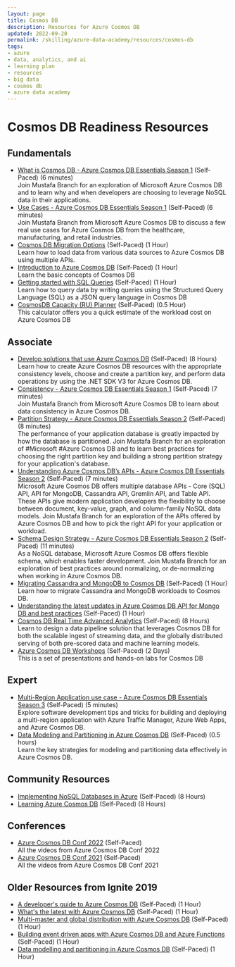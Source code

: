 ```yaml
---
layout: page
title: Cosmos DB
description: Resources for Azure Cosmos DB
updated: 2022-09-20
permalink: /skilling/azure-data-academy/resources/cosmos-db
tags: 
- azure
- data, analytics, and ai
- learning plan
- resources
- big data
- cosmos db
- azure data academy
---
```


# Cosmos DB Readiness Resources

## Fundamentals

* [What is Cosmos DB - Azure Cosmos DB Essentials Season 1](https://youtu.be/Jvgh64rvdXU) (Self-Paced) (6 minutes) <br>Join Mustafa Branch for an exploration of Microsoft Azure Cosmos DB and to learn why and when developers are choosing to leverage NoSQL data in their applications. 
* [Use Cases - Azure Cosmos DB Essentials Season 1](https://youtu.be/agvfpoVOPW0) (Self-Paced) (6 minutes) <br>Join Mustafa Branch from Microsoft Azure Cosmos DB to discuss a few real use cases for Azure Cosmos DB from the healthcare, manufacturing, and retail industries. 
* [Cosmos DB Migration Options](https://docs.microsoft.com/en-us/azure/cosmos-db/cosmosdb-migrationchoices) (Self-Paced) (1 Hour) <br>Learn how to load data from various data sources to Azure Cosmos DB using multiple APIs.
* [Introduction to Azure Cosmos DB](https://docs.microsoft.com/en-us/azure/cosmos-db/introduction) (Self-Paced) (1 Hour)<br> Learn the basic concepts of Cosmos DB 
* [Getting started with SQL Queries](https://learn.microsoft.com/en-us/azure/cosmos-db/sql/sql-query-getting-started) (Self-Paced) (1 Hour)<br> Learn how to query data by writing queries using the Structured Query Language (SQL) as a JSON query language in Cosmos DB
* [CosmosDB Capacity (RU) Planner](https://cosmos.azure.com/capacitycalculator/) (Self-Paced) (0.5 Hour)<br>This calculator offers you a quick estimate of the workload cost on Azure Cosmos DB

## Associate

* [Develop solutions that use Azure Cosmos DB](https://docs.microsoft.com/en-us/learn/paths/work-with-nosql-data-in-azure-cosmos-db/) (Self-Paced) (8 Hours)<br>Learn how to create Azure Cosmos DB resources with the appropriate consistency levels, choose and create a partition key, and perform data operations by using the .NET SDK V3 for Azure Cosmos DB.
* [Consistency - Azure Cosmos DB Essentials Season 1](https://youtu.be/q_dGiriv8kA) (Self-Paced) (7 minutes)<br>Join Mustafa Branch from Microsoft Azure Cosmos DB to learn about data consistency in Azure Cosmos DB. 
* [Partition Strategy - Azure Cosmos DB Essentials Season 2](https://youtu.be/QLgK8yhKd5U) (Self-Paced) (8 minutes)<br>The performance of your application database is greatly impacted by how the database is partitioned. Join Mustafa Branch for an exploration of #Microsoft #Azure Cosmos DB and to learn best practices for choosing the right partition key and building a strong partition strategy for your application's database. 
* [Understanding Azure Cosmos DB’s APIs - Azure Cosmos DB Essentials Season 2](https://youtu.be/g_Uyl9gUXis) (Self-Paced) (7 minutes)<br>
Microsoft Azure Cosmos DB offers multiple database APIs - Core (SQL) API, API for MongoDB, Cassandra API, Gremlin API, and Table API. These APIs give modern application developers the flexibility to choose between document, key-value, graph, and column-family NoSQL data models. Join Mustafa Branch for an exploration of the APIs offered by Azure Cosmos DB and how to pick the right API for your application or workload. 
* [Schema Design Strategy - Azure Cosmos DB Essentials Season 2](https://youtu.be/bKDaL-GRSAM?list=PLLasX02E8BPDd2fKwLCHnmWoyo4bL-oKr) (Self-Paced) (11 minutes) <br>As a NoSQL database, Microsoft Azure Cosmos DB offers flexible schema, which enables faster development. Join Mustafa Branch for an exploration of best practices around normalizing, or de-normalizing when working in Azure Cosmos DB. 
* [Migrating Cassandra and MongoDB to Cosmos DB](https://docs.microsoft.com/en-us/learn/paths/migrate-cassandra-mongo-db-workloads-to-cosmos-db/) (Self-Paced) (1 Hour)<br> Learn how to migrate Cassandra and MongoDB workloads to Cosmos DB.
* [Understanding the latest updates in Azure Cosmos DB API for Mongo DB and best practices](https://www.youtube.com/watch?v=w7d5BAlHGoI) (Self-Paced) (1 Hour)
* [Cosmos DB Real Time Advanced Analytics](https://github.com/Microsoft/MCW-Cosmos-DB-Real-Time-Advanced-Analytics) (Self-Paced) (8 Hours)<br> Learn to design a data pipeline solution that leverages Cosmos DB for both the scalable ingest of streaming data, and the globally distributed serving of both pre-scored data and machine learning models.
* [Azure Cosmos DB Workshops](https://azurecosmosdb.github.io/labs/) (Self-Paced) (2 Days)<br> This is a set of presentations and hands-on labs for Cosmos DB

## Expert
* [Multi-Region Application use case - Azure Cosmos DB Essentials Season 3](https://youtu.be/PcauRgQcuic?list=PLLasX02E8BPDd2fKwLCHnmWoyo4bL-oKr) (Self-Paced) (5 minutes) <br>Explore software development tips and tricks for building and deploying a multi-region application with Azure Traffic Manager, Azure Web Apps, and Azure Cosmos DB.  
* [Data Modeling and Partitioning in Azure Cosmos DB](https://www.youtube.com/watch?v=XU1ZuwiWW_k&list=PLmamF3YkHLoLN_24E41jSPVilv5B3GTBg&index=14) (Self-Paced) (0.5 hours) <br>Learn the key strategies for modeling and partitioning data effectively in Azure Cosmos DB.

## Community Resources

* [Implementing NoSQL Databases in Azure](https://www.pluralsight.com/courses/microsoft-azure-nosql-databases-implementing) (Self-Paced) (8 Hours)
* [Learning Azure Cosmos DB](https://www.pluralsight.com/courses/azure-cosmos-db) (Self-Paced) (8 Hours)

## Conferences
* [Azure Cosmos DB Conf 2022](https://www.youtube.com/playlist?list=PLmamF3YkHLoLa2ELTHUhoSMx89w329bOD) (Self-Paced)<br>All the videos from Azure Cosmos DB Conf 2022
* [Azure Cosmos DB Conf 2021](https://www.youtube.com/playlist?list=PLmamF3YkHLoLN_24E41jSPVilv5B3GTBg) (Self-Paced)<br>All the videos from Azure Cosmos DB Conf 2021

## Older Resources from Ignite 2019
* [A developer's guide to Azure Cosmos DB](https://m.youtube.com/watch?v=v3GnsHk6YZs) (Self-Paced) (1 Hour)
* [What's the latest with Azure Cosmos DB](https://m.youtube.com/watch?v=ZCG6weeP08M) (Self-Paced) (1 Hour)
* [Multi-master and global distribution with Azure Cosmos DB](https://www.youtube.com/watch?v=ddo1WVCPAfM) (Self-Paced) (1 Hour)
* [Building event driven apps with Azure Cosmos DB and Azure Functions](https://www.youtube.com/watch?v=faXkCccz5eA) (Self-Paced) (1 Hour)
* [Data modelling and partitioning in Azure Cosmos DB](https://www.youtube.com/watch?v=utdxvAhIlcY) (Self-Paced) (1 Hour)
